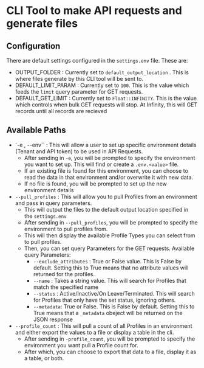 # CLI Tool to make API requests and generate files

## Configuration
There are default settings configured in the `settings.env` file. These are:
- OUTPUT_FOLDER : Currently set to `default_output_location` . This is where files generate by this CLI tool will be sent to.
- DEFAULT_LIMIT_PARAM : Currently set to `100`. This is the value which feeds the `limit` query parameter for GET requests.
- DEFAULT_GET_LIMIT : Currently set to `Float::INFINITY`. This is the value which controls when bulk GET requests will stop. At Infinity, this will GET records until all records are recieved

## Available Paths
- `-e , --env`` : This will allow a user to set up specific environment details (Tenant and API token) to be used in API Requests.
    - After sending in `-e`, you will be prompted to specify the environment you want to set up. This will find or create a `.env.<value>` file.
    - If an existing file is found for this environment, you can choose to read the data in that environment and/or overwrite it with new data. 
    - If no file is found, you will be prompted to set up the new environment details
- `--pull_profiles` : This will allow you to pull Profiles from an environment and pass in query parameters.
    - This will output the files to the default output location specified in the `settings.env`
    - After sending in `--pull_profiles`, you will be prompted to specify the environment to pull profiles from.
    - This will then display the available Profile Types you can select from to pull profiles.
    - Then, you can set query Parameters for the GET requests. Available query Parameters:
        - `--exclude_attributes` : True or False value. This is False by default. Setting this to True means that no attribute values will returned for the profiles.
        - `--name` : Takes a string value. This will search for Profiles that match the specified name
        - `--status` : Active/Inactive/On Leave/Terminated. This will search for Profiles that only have the set status, ignoring others.
        - `--metadata`: True or False. This is False by default. Setting this to True means that a `_metadata` obeject will be returned on the JSON response
- `--profile_count` : This will pull a count of all Profiles in an environment and either export the values to a file or display a table in the cli.
    - After sending in `-profile_count`, you will be prompted to specify the environment you want pull a Profile count for.
    - After which, you can choose to export that data to a file, display it as a table, or both. 
